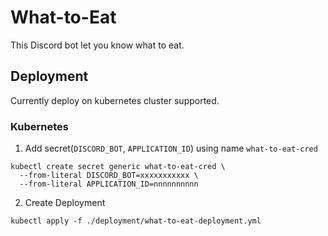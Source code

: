 # What-to-Eat

This Discord bot let you know what to eat.

## Deployment

Currently deploy on kubernetes cluster supported.

### Kubernetes

1. Add secret(`DISCORD_BOT`, `APPLICATION_ID`) using name `what-to-eat-cred`
  ```console
  kubectl create secret generic what-to-eat-cred \
    --from-literal DISCORD_BOT=xxxxxxxxxxx \
    --from-literal APPLICATION_ID=nnnnnnnnnn
  ```
2. Create Deployment
  ```console
  kubectl apply -f ./deployment/what-to-eat-deployment.yml
  ```
